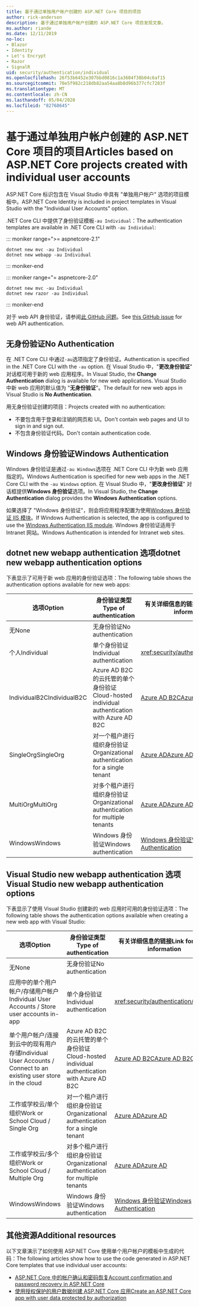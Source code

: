 ```yaml
---
title: 基于通过单独用户帐户创建的 ASP.NET Core 项目的项目
author: rick-anderson
description: 基于通过单独用户帐户创建的 ASP.NET Core 项目发现文章。
ms.author: riande
ms.date: 12/11/2019
no-loc:
- Blazor
- Identity
- Let's Encrypt
- Razor
- SignalR
uid: security/authentication/individual
ms.openlocfilehash: 26f53b6452e307bbd0816c1a3604f38b04c6af15
ms.sourcegitcommit: 70e5f982c218db82aa54aa8b8d96b377cfc7283f
ms.translationtype: MT
ms.contentlocale: zh-CN
ms.lasthandoff: 05/04/2020
ms.locfileid: "82768645"
---
```

# <a name="articles-based-on-aspnet-core-projects-created-with-individual-user-accounts"></a><span data-ttu-id="bea73-103">基于通过单独用户帐户创建的 ASP.NET Core 项目的项目</span><span class="sxs-lookup"><span data-stu-id="bea73-103">Articles based on ASP.NET Core projects created with individual user accounts</span></span>

<span data-ttu-id="bea73-104">ASP.NET Core 标识包含在 Visual Studio 中具有 "单独用户帐户" 选项的项目模板中。</span><span class="sxs-lookup"><span data-stu-id="bea73-104">ASP.NET Core Identity is included in project templates in Visual Studio with the "Individual User Accounts" option.</span></span>

<span data-ttu-id="bea73-105">.NET Core CLI 中提供了身份验证模板`-au Individual`：</span><span class="sxs-lookup"><span data-stu-id="bea73-105">The authentication templates are available in .NET Core CLI with `-au Individual`:</span></span>

::: moniker range=">= aspnetcore-2.1"

```dotnetcli
dotnet new mvc -au Individual
dotnet new webapp -au Individual
```

::: moniker-end

::: moniker range="= aspnetcore-2.0"

```dotnetcli
dotnet new mvc -au Individual
dotnet new razor -au Individual
```

::: moniker-end

<span data-ttu-id="bea73-106">对于 web API 身份验证，请参阅[此 GitHub 问题](https://github.com/dotnet/AspNetCore/issues/5833)。</span><span class="sxs-lookup"><span data-stu-id="bea73-106">See [this GitHub issue](https://github.com/dotnet/AspNetCore/issues/5833) for web API authentication.</span></span>

<a name="no"></a>

## <a name="no-authentication"></a><span data-ttu-id="bea73-107">无身份验证</span><span class="sxs-lookup"><span data-stu-id="bea73-107">No Authentication</span></span>

<span data-ttu-id="bea73-108">在 .NET Core CLI 中通过`-au`选项指定了身份验证。</span><span class="sxs-lookup"><span data-stu-id="bea73-108">Authentication is specified in the .NET Core CLI with the `-au` option.</span></span> <span data-ttu-id="bea73-109">在 Visual Studio 中，"**更改身份验证**" 对话框可用于新的 web 应用程序。</span><span class="sxs-lookup"><span data-stu-id="bea73-109">In Visual Studio, the **Change Authentication** dialog is available for new web applications.</span></span> <span data-ttu-id="bea73-110">Visual Studio 中新 web 应用的默认值为 "**无身份验证**"。</span><span class="sxs-lookup"><span data-stu-id="bea73-110">The default for new web apps in Visual Studio is **No Authentication**.</span></span>

<span data-ttu-id="bea73-111">用无身份验证创建的项目：</span><span class="sxs-lookup"><span data-stu-id="bea73-111">Projects created with no authentication:</span></span>

* <span data-ttu-id="bea73-112">不要包含用于登录和注销的网页和 UI。</span><span class="sxs-lookup"><span data-stu-id="bea73-112">Don't contain web pages and UI to sign in and sign out.</span></span>
* <span data-ttu-id="bea73-113">不包含身份验证代码。</span><span class="sxs-lookup"><span data-stu-id="bea73-113">Don't contain authentication code.</span></span>

<a name="win"></a>

## <a name="windows-authentication"></a><span data-ttu-id="bea73-114">Windows 身份验证</span><span class="sxs-lookup"><span data-stu-id="bea73-114">Windows Authentication</span></span>

<span data-ttu-id="bea73-115">Windows 身份验证是通过`-au Windows`选项在 .NET Core CLI 中为新 web 应用指定的。</span><span class="sxs-lookup"><span data-stu-id="bea73-115">Windows Authentication is specified for new web apps in the .NET Core CLI with the `-au Windows` option.</span></span> <span data-ttu-id="bea73-116">在 Visual Studio 中，"**更改身份验证**" 对话框提供**Windows 身份验证**选项。</span><span class="sxs-lookup"><span data-stu-id="bea73-116">In Visual Studio, the **Change Authentication** dialog provides the **Windows Authentication** options.</span></span>

<span data-ttu-id="bea73-117">如果选择了 "Windows 身份验证"，则会将应用程序配置为使用[Windows 身份验证 IIS 模块](xref:host-and-deploy/iis/modules)。</span><span class="sxs-lookup"><span data-stu-id="bea73-117">If Windows Authentication is selected, the app is configured to use the [Windows Authentication IIS module](xref:host-and-deploy/iis/modules).</span></span> <span data-ttu-id="bea73-118">Windows 身份验证适用于 Intranet 网站。</span><span class="sxs-lookup"><span data-stu-id="bea73-118">Windows Authentication is intended for Intranet web sites.</span></span>

## <a name="dotnet-new-webapp-authentication-options"></a><span data-ttu-id="bea73-119">dotnet new webapp authentication 选项</span><span class="sxs-lookup"><span data-stu-id="bea73-119">dotnet new webapp authentication options</span></span>

<span data-ttu-id="bea73-120">下表显示了可用于新 web 应用的身份验证选项：</span><span class="sxs-lookup"><span data-stu-id="bea73-120">The following table shows the authentication options available for new web apps:</span></span>

| <span data-ttu-id="bea73-121">选项</span><span class="sxs-lookup"><span data-stu-id="bea73-121">Option</span></span> | <span data-ttu-id="bea73-122">身份验证类型</span><span class="sxs-lookup"><span data-stu-id="bea73-122">Type of authentication</span></span> | <span data-ttu-id="bea73-123">有关详细信息的链接</span><span class="sxs-lookup"><span data-stu-id="bea73-123">Link for more information</span></span> |
 | ----------------- | ------------ | ---------- |
| <span data-ttu-id="bea73-124">无</span><span class="sxs-lookup"><span data-stu-id="bea73-124">None</span></span>            |  <span data-ttu-id="bea73-125">无身份验证</span><span class="sxs-lookup"><span data-stu-id="bea73-125">No authentication</span></span> | | 
| <span data-ttu-id="bea73-126">个人</span><span class="sxs-lookup"><span data-stu-id="bea73-126">Individual</span></span>      |  <span data-ttu-id="bea73-127">单个身份验证</span><span class="sxs-lookup"><span data-stu-id="bea73-127">Individual authentication</span></span> | <xref:security/authentication/identity>
| <span data-ttu-id="bea73-128">IndividualB2C</span><span class="sxs-lookup"><span data-stu-id="bea73-128">IndividualB2C</span></span>   |  <span data-ttu-id="bea73-129">Azure AD B2C 的云托管的单个身份验证</span><span class="sxs-lookup"><span data-stu-id="bea73-129">Cloud-hosted individual authentication with Azure AD B2C</span></span> | [<span data-ttu-id="bea73-130">Azure AD B2C</span><span class="sxs-lookup"><span data-stu-id="bea73-130">Azure AD B2C</span></span>](/azure/active-directory-b2c/) |
| <span data-ttu-id="bea73-131">SingleOrg</span><span class="sxs-lookup"><span data-stu-id="bea73-131">SingleOrg</span></span>       |  <span data-ttu-id="bea73-132">对一个租户进行组织身份验证</span><span class="sxs-lookup"><span data-stu-id="bea73-132">Organizational authentication for a single tenant</span></span> | [<span data-ttu-id="bea73-133">Azure AD</span><span class="sxs-lookup"><span data-stu-id="bea73-133">Azure AD</span></span>](/azure/active-directory/develop/quickstart-v2-aspnet-core-webapp) |
| <span data-ttu-id="bea73-134">MultiOrg</span><span class="sxs-lookup"><span data-stu-id="bea73-134">MultiOrg</span></span>        |  <span data-ttu-id="bea73-135">对多个租户进行组织身份验证</span><span class="sxs-lookup"><span data-stu-id="bea73-135">Organizational authentication for multiple tenants</span></span> | [<span data-ttu-id="bea73-136">Azure AD</span><span class="sxs-lookup"><span data-stu-id="bea73-136">Azure AD</span></span>](/azure/active-directory/develop/quickstart-v2-aspnet-core-webapp) |
| <span data-ttu-id="bea73-137">Windows</span><span class="sxs-lookup"><span data-stu-id="bea73-137">Windows</span></span>         |  <span data-ttu-id="bea73-138">Windows 身份验证</span><span class="sxs-lookup"><span data-stu-id="bea73-138">Windows authentication</span></span> | [<span data-ttu-id="bea73-139">Windows 身份验证</span><span class="sxs-lookup"><span data-stu-id="bea73-139">Windows Authentication</span></span>](xref:security/authentication/windowsauth)

## <a name="visual-studio-new-webapp-authentication-options"></a><span data-ttu-id="bea73-140">Visual Studio new webapp authentication 选项</span><span class="sxs-lookup"><span data-stu-id="bea73-140">Visual Studio new webapp authentication options</span></span>

<span data-ttu-id="bea73-141">下表显示了使用 Visual Studio 创建新的 web 应用时可用的身份验证选项：</span><span class="sxs-lookup"><span data-stu-id="bea73-141">The following table shows the authentication options available when creating a new web app with Visual Studio:</span></span>

| <span data-ttu-id="bea73-142">选项</span><span class="sxs-lookup"><span data-stu-id="bea73-142">Option</span></span> | <span data-ttu-id="bea73-143">身份验证类型</span><span class="sxs-lookup"><span data-stu-id="bea73-143">Type of authentication</span></span> | <span data-ttu-id="bea73-144">有关详细信息的链接</span><span class="sxs-lookup"><span data-stu-id="bea73-144">Link for more information</span></span> |
 | ----------------- | ------------ | ---------- |
| <span data-ttu-id="bea73-145">无</span><span class="sxs-lookup"><span data-stu-id="bea73-145">None</span></span>            |  <span data-ttu-id="bea73-146">无身份验证</span><span class="sxs-lookup"><span data-stu-id="bea73-146">No authentication</span></span> | | 
| <span data-ttu-id="bea73-147">应用中的单个用户帐户/存储用户帐户</span><span class="sxs-lookup"><span data-stu-id="bea73-147">Individual User Accounts / Store user accounts in-app</span></span> |  <span data-ttu-id="bea73-148">单个身份验证</span><span class="sxs-lookup"><span data-stu-id="bea73-148">Individual authentication</span></span> | <xref:security/authentication/identity> |
| <span data-ttu-id="bea73-149">单个用户帐户/连接到云中的现有用户存储</span><span class="sxs-lookup"><span data-stu-id="bea73-149">Individual User Accounts / Connect to an existing user store in the cloud</span></span> |  <span data-ttu-id="bea73-150">Azure AD B2C 的云托管的单个身份验证</span><span class="sxs-lookup"><span data-stu-id="bea73-150">Cloud-hosted individual authentication with Azure AD B2C</span></span> | [<span data-ttu-id="bea73-151">Azure AD B2C</span><span class="sxs-lookup"><span data-stu-id="bea73-151">Azure AD B2C</span></span>](/azure/active-directory-b2c/) |
| <span data-ttu-id="bea73-152">工作或学校云/单个组织</span><span class="sxs-lookup"><span data-stu-id="bea73-152">Work or School Cloud / Single Org</span></span>  |  <span data-ttu-id="bea73-153">对一个租户进行组织身份验证</span><span class="sxs-lookup"><span data-stu-id="bea73-153">Organizational authentication for a single tenant</span></span> | [<span data-ttu-id="bea73-154">Azure AD</span><span class="sxs-lookup"><span data-stu-id="bea73-154">Azure AD</span></span>](/azure/active-directory/develop/quickstart-v2-aspnet-core-webapp) |
| <span data-ttu-id="bea73-155">工作或学校云/多个组织</span><span class="sxs-lookup"><span data-stu-id="bea73-155">Work or School Cloud / Multiple Org</span></span> |  <span data-ttu-id="bea73-156">对多个租户进行组织身份验证</span><span class="sxs-lookup"><span data-stu-id="bea73-156">Organizational authentication for multiple tenants</span></span> | [<span data-ttu-id="bea73-157">Azure AD</span><span class="sxs-lookup"><span data-stu-id="bea73-157">Azure AD</span></span>](/azure/active-directory/develop/quickstart-v2-aspnet-core-webapp) |
| <span data-ttu-id="bea73-158">Windows</span><span class="sxs-lookup"><span data-stu-id="bea73-158">Windows</span></span>         |  <span data-ttu-id="bea73-159">Windows 身份验证</span><span class="sxs-lookup"><span data-stu-id="bea73-159">Windows authentication</span></span> | [<span data-ttu-id="bea73-160">Windows 身份验证</span><span class="sxs-lookup"><span data-stu-id="bea73-160">Windows Authentication</span></span>](xref:security/authentication/windowsauth)

## <a name="additional-resources"></a><span data-ttu-id="bea73-161">其他资源</span><span class="sxs-lookup"><span data-stu-id="bea73-161">Additional resources</span></span>

<span data-ttu-id="bea73-162">以下文章演示了如何使用 ASP.NET Core 使用单个用户帐户的模板中生成的代码：</span><span class="sxs-lookup"><span data-stu-id="bea73-162">The following articles show how to use the code generated in ASP.NET Core templates that use individual user accounts:</span></span>

* [<span data-ttu-id="bea73-163">ASP.NET Core 中的帐户确认和密码恢复</span><span class="sxs-lookup"><span data-stu-id="bea73-163">Account confirmation and password recovery in ASP.NET Core</span></span>](xref:security/authentication/accconfirm)
* [<span data-ttu-id="bea73-164">使用授权保护的用户数据创建 ASP.NET Core 应用</span><span class="sxs-lookup"><span data-stu-id="bea73-164">Create an ASP.NET Core app with user data protected by authorization</span></span>](xref:security/authorization/secure-data)
